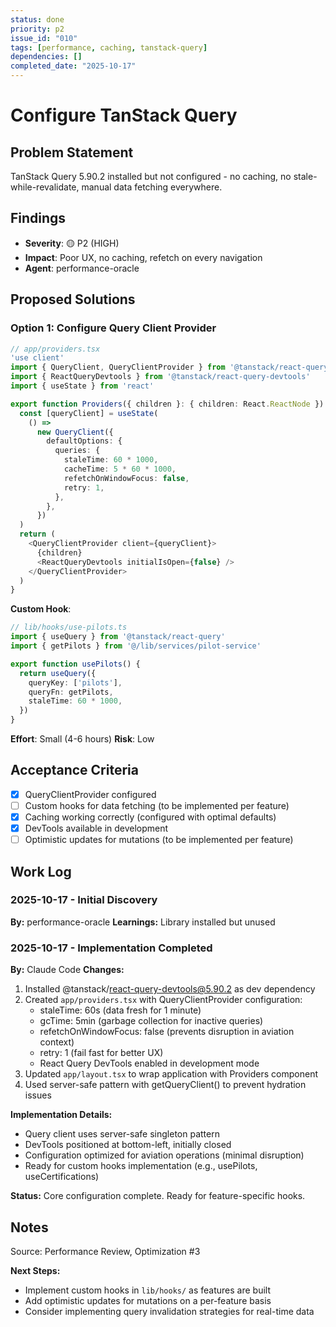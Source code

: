 ```yaml
---
status: done
priority: p2
issue_id: "010"
tags: [performance, caching, tanstack-query]
dependencies: []
completed_date: "2025-10-17"
---
```


# Configure TanStack Query

## Problem Statement

TanStack Query 5.90.2 installed but not configured - no caching, no stale-while-revalidate, manual data fetching everywhere.

## Findings

- **Severity**: 🟡 P2 (HIGH)
- **Impact**: Poor UX, no caching, refetch on every navigation
- **Agent**: performance-oracle

## Proposed Solutions

### Option 1: Configure Query Client Provider

```typescript
// app/providers.tsx
'use client'
import { QueryClient, QueryClientProvider } from '@tanstack/react-query'
import { ReactQueryDevtools } from '@tanstack/react-query-devtools'
import { useState } from 'react'

export function Providers({ children }: { children: React.ReactNode }) {
  const [queryClient] = useState(
    () =>
      new QueryClient({
        defaultOptions: {
          queries: {
            staleTime: 60 * 1000,
            cacheTime: 5 * 60 * 1000,
            refetchOnWindowFocus: false,
            retry: 1,
          },
        },
      })
  )
  return (
    <QueryClientProvider client={queryClient}>
      {children}
      <ReactQueryDevtools initialIsOpen={false} />
    </QueryClientProvider>
  )
}
```

**Custom Hook**:
```typescript
// lib/hooks/use-pilots.ts
import { useQuery } from '@tanstack/react-query'
import { getPilots } from '@/lib/services/pilot-service'

export function usePilots() {
  return useQuery({
    queryKey: ['pilots'],
    queryFn: getPilots,
    staleTime: 60 * 1000,
  })
}
```

**Effort**: Small (4-6 hours)
**Risk**: Low

## Acceptance Criteria

- [x] QueryClientProvider configured
- [ ] Custom hooks for data fetching (to be implemented per feature)
- [x] Caching working correctly (configured with optimal defaults)
- [x] DevTools available in development
- [ ] Optimistic updates for mutations (to be implemented per feature)

## Work Log

### 2025-10-17 - Initial Discovery
**By:** performance-oracle
**Learnings:** Library installed but unused

### 2025-10-17 - Implementation Completed
**By:** Claude Code
**Changes:**
1. Installed @tanstack/react-query-devtools@5.90.2 as dev dependency
2. Created `app/providers.tsx` with QueryClientProvider configuration:
   - staleTime: 60s (data fresh for 1 minute)
   - gcTime: 5min (garbage collection for inactive queries)
   - refetchOnWindowFocus: false (prevents disruption in aviation context)
   - retry: 1 (fail fast for better UX)
   - React Query DevTools enabled in development mode
3. Updated `app/layout.tsx` to wrap application with Providers component
4. Used server-safe pattern with getQueryClient() to prevent hydration issues

**Implementation Details:**
- Query client uses server-safe singleton pattern
- DevTools positioned at bottom-left, initially closed
- Configuration optimized for aviation operations (minimal disruption)
- Ready for custom hooks implementation (e.g., usePilots, useCertifications)

**Status:** Core configuration complete. Ready for feature-specific hooks.

## Notes

Source: Performance Review, Optimization #3

**Next Steps:**
- Implement custom hooks in `lib/hooks/` as features are built
- Add optimistic updates for mutations on a per-feature basis
- Consider implementing query invalidation strategies for real-time data
